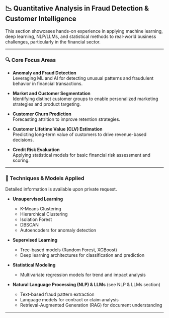 ## 📉 Quantitative Analysis in Fraud Detection & Customer Intelligence

This section showcases hands-on experience in applying machine learning, deep learning, NLP/LLMs, and statistical methods to real-world business challenges, particularly in the financial sector.

---

### 🔍 Core Focus Areas

- **Anomaly and Fraud Detection**  
  Leveraging ML and AI for detecting unusual patterns and fraudulent behavior in financial transactions.

- **Market and Customer Segmentation**  
  Identifying distinct customer groups to enable personalized marketing strategies and product targeting.

- **Customer Churn Prediction**  
  Forecasting attrition to improve retention strategies.

- **Customer Lifetime Value (CLV) Estimation**  
  Predicting long-term value of customers to drive revenue-based decisions.

- **Credit Risk Evaluation**  
  Applying statistical models for basic financial risk assessment and scoring.

---

### 🚀 Techniques & Models Applied
Detailed information is available upon private request.

- **Unsupervised Learning**  
  - K-Means Clustering
  - Hierarchical Clustering  
  - Isolation Forest  
  - DBSCAN  
  - Autoencoders for anomaly detection

- **Supervised Learning**  
  - Tree-based models (Random Forest, XGBoost)  
  - Deep learning architectures for classification and prediction  

- **Statistical Modeling**  
  - Multivariate regression models for trend and impact analysis  

- **Natural Language Processing (NLP) & LLMs**  (see NLP & LLMs section)
  - Text-based fraud pattern extraction  
  - Language models for contract or claim analysis  
  - Retrieval-Augmented Generation (RAG) for document understanding  

---
